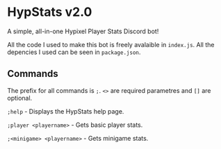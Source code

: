 # HypStats v2.0
A simple, all-in-one Hypixel Player Stats Discord bot!

All the code I used to make this bot is freely avalaible in `index.js`. All the depencies I used can be seen in `package.json`.

## Commands

The prefix for all commands is `;`. `<>` are required parametres and `[]` are optional.

`;help` - Displays the HypStats help page.

`;player <playername>` - Gets basic player stats.

`;<minigame> <playername>` - Gets minigame stats.
